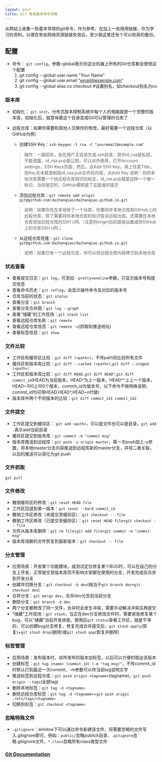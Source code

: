 ```yaml
---
layout: post
title: Git 常用基本命令详解
---
```


从网站上收集一些基本常用的git命令，作为参考。在加上一些用用链接，作为学习的资料。以便在有些网络资源链接失效后，至少我这里还有个可以检索的备份。

## 配置
- 命令：
`git config`，参数–global表示你这台机器上所有的Git仓库都会使用这个配置
	1. git config --global user.name "Your Name"
	2. git config --global user.email "email@example.com"
	3. git config --global alias.co checkout #设置别名，如checkout别名为co

### 版本库
- 初始化：
`git init`，分布式版本控制系统中每个人的电脑就是一个完整的版本库，初始化后，就意味着这个目录变成Git可以管理的仓库了
- 远程仓库：如果你需要和其他人交换你的修改，最好需要一个远程仓库（以GitHub为例）
	* 创建SSH Key：`ssh-keygen -t rsa -C "youremail@example.com"`
	>操作：一路回车，会在用户主目录生成.ssh目录，其中id_rsa是私钥，不能泄露，id_rsa.pub是公钥，可以对外使用，打开Account settings，SSH Keys页面，然后，点Add SSH Key，填上任意Title，在Key文本框里粘贴id_rsa.pub文件的内容，点Add Key
说明：你的本地仓库需要一个给远程仓库辨识的标志，id_rsa.pub就是这样一个唯一标识，当你提交时，GitHub便知道了这是谁的提交

	* 添加远程仓库：`git remote add origin git@github.com:daihanqiao/daihanqiao.github.io.git`
	>说明：如果你先在本地有了一个仓库，你要同步本地仓库和GitHub上的远程仓库，除了需要将你本地仓库的标识告诉远程仓库，还需要在本地仓库添加远程仓库的SSH URL（注意将origin后的路径设置成你GitHub上的仓库SSH URL）
	* 从远程仓库克隆：`git clone git@github.com:daihanqiao/daihanqiao.github.io.git`
	>说明：如果已有一个远程仓库，你可以将远程仓库内容拷贝到本地仓库

### 状态查看
- 查看提交日志：`git log`，可添加`--pretty=oneline`参数，只显示版本号和提交信息
- 查看命令历史：`git reflog`，会显示操作命令及对应的版本号
- 仓库当前的状态：`git status`
- 查看分支：`git branch`
- 查看分支合并图：`git log --graph`
- 查看“储藏”的工作现场：`git stash list`
- 查看远程仓库名称：`git remote`
- 查看远程仓库信息：`git remote -v`(抓取和推送地址)
- 查看标签信息：`git show `

### 文件比较
- 工作区和缓存区比较：`git diff (<path>)`，不传path则比较所有文件
- 缓存区和版本库比较：`git diff --cached (<path>)`,`git diff --staged (<path>)`
- 工作区和版本库比较：`git diff HEAD,git diff HEAD^`,`git diff commit_id`(HEAD为当前版本，HEAD^为上一版本，HEAD^^上上一个版本，HEAD~100上100个版本，commit_id为版本号，以下命令不做特殊说明，commit_id均可用HEAD,HEAD^,HEAD~n代替)
- 版本库中两个不同版本的比较：`git diff commit_id1 commit_id2`

### 文件提交

- 工作区提交到缓存区： `git add <path>`，可以是文件也可以是目录，`git add .`表示add当前目录
- 缓存区提交到版本库：`git commit -m "commit msg"`
- 版本库推送到远程库：`git push -u origin master`，第一次push加上-u参数，将本地master分支内容推送到远程库新的master分支，并将二者关联，以后的推送可以简化为git push

### 文件抓取

`git pull`

### 文件修改

- 撤销缓存区的修改：`git reset HEAD file`
- 工作区回退到某一版本：`git reset --hard commit_id`
- 撤销工作区修改（未提交至缓存区）：`git checkout -- file`
- 撤销工作区修改（已提交至缓存区）：`git reset HEAD file+git checkout -- file`
- 文件从版本库删除：`git rm file|git add file+git commit -m "commit msg"`
- 版本库误删的文件恢复到最新版本：`git checkout -- file`

### 分支管理

- 应用场景：开发某个功能模块，或测试定位修复某个BUG时，可以在自己的分支上开发，正常提交至版本库而不影响大家都在使用的分支，开发完成后合并到开发分支
- 创建并切换分支：`git checkout -b dev`(相当于`git branch dev+git checkout dev`)
- 合并分支：`git merge dev`，合并dev分支到当前分支
- 删除分支：`git branch -d dev`
- 两个分支都修改了同一文件，合并时会发生冲突，需要手动解决冲突后再提交
- “储藏”工作现场：`git stash`，当正在dev分支修改文件时，需要紧急修复某个bug，可以“储藏”当前开发进度，使用后`git status`查看工作区，就是干净的，可以创建bug分支修复，修复完成合并提交后，`git stash apply`(恢复)+`git stash drop`(删除)或`git stash pop`(恢复并删除)

### 标签管理

- 应用场景：发布版本时，给所发布的版本加标签，以后可以方便的取出该版本
- 创建标签：`git tag <name> (commit_id) (-m "tag_msg)"`，不传commit_id时默认打到最近一次commit，-m参数可以传当前tag说明文字
- 推送标签到远程仓库：`git push origin <tagname>`(tagname)，`git push origin --tags`(全部tag)
- 删除本地标签：`git tag -d <tagname>`
- 删除远程仓库标签：`git tag -d <tagname>`+`git push origin :refs/tags/<tagname>`
- 切换到标签：`git checkout <tagname>`

### 忽略特殊文件

- `.gitignore`：window下可以通过命令新建该文件，将需要忽略的文件写入.gitignore即可，例如：`public/`忽略publick目录，`.gitignore`忽略.gitignore文件，`*.class`忽略所有class类型文件

### [Git Documentation](https://git-scm.com/doc)
